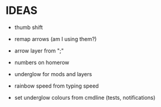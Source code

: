 IDEAS
=====

* thumb shift
* remap arrows (am I using them?)
* arrow layer from ";"

* numbers on homerow

* underglow for mods and layers
* rainbow speed from typing speed

* set underglow colours from cmdline (tests, notifications)
